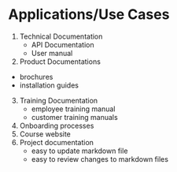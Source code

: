 # Applications/Use Cases
1. Technical Documentation
   * API Documentation
   * User manual
2. Product Documentations 
 * brochures
 * installation guides
3. Training Documentation  
   * employee training manual
   * customer training manuals
4. Onboarding processes
5. Course website
6. Project documentation
   * easy to update markdown file
   * easy to review changes to markdown files